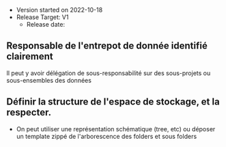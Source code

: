 - Version started on 2022-10-18
- Release Target: V1
  - Release date: 

## Responsable de l'entrepot de donnée identifié clairement
Il peut y avoir délégation de sous-responsabilité sur des sous-projets ou sous-ensembles des données

## Définir la structure de l'espace de stockage, et la respecter.

- On peut utiliser une représentation schématique (tree, etc) ou déposer un template zippé de l'arborescence des folders et sous folders

